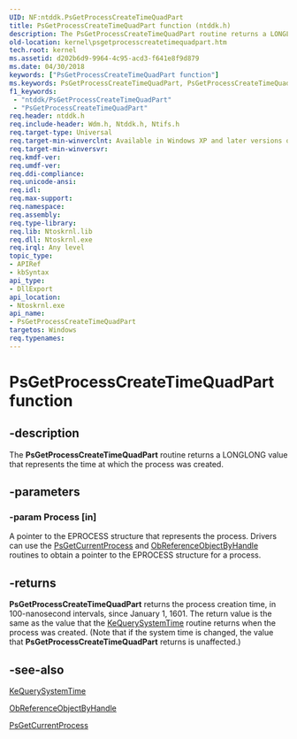 ```yaml
---
UID: NF:ntddk.PsGetProcessCreateTimeQuadPart
title: PsGetProcessCreateTimeQuadPart function (ntddk.h)
description: The PsGetProcessCreateTimeQuadPart routine returns a LONGLONG value that represents the time at which the process was created.
old-location: kernel\psgetprocesscreatetimequadpart.htm
tech.root: kernel
ms.assetid: d202b6d9-9964-4c95-acd3-f641e8f9d879
ms.date: 04/30/2018
keywords: ["PsGetProcessCreateTimeQuadPart function"]
ms.keywords: PsGetProcessCreateTimeQuadPart, PsGetProcessCreateTimeQuadPart routine [Kernel-Mode Driver Architecture], k108_57bcfbb5-501b-41bf-964c-14c2b90548ea.xml, kernel.psgetprocesscreatetimequadpart, ntddk/PsGetProcessCreateTimeQuadPart
f1_keywords:
 - "ntddk/PsGetProcessCreateTimeQuadPart"
 - "PsGetProcessCreateTimeQuadPart"
req.header: ntddk.h
req.include-header: Wdm.h, Ntddk.h, Ntifs.h
req.target-type: Universal
req.target-min-winverclnt: Available in Windows XP and later versions of Windows.
req.target-min-winversvr: 
req.kmdf-ver: 
req.umdf-ver: 
req.ddi-compliance: 
req.unicode-ansi: 
req.idl: 
req.max-support: 
req.namespace: 
req.assembly: 
req.type-library: 
req.lib: Ntoskrnl.lib
req.dll: Ntoskrnl.exe
req.irql: Any level
topic_type:
- APIRef
- kbSyntax
api_type:
- DllExport
api_location:
- Ntoskrnl.exe
api_name:
- PsGetProcessCreateTimeQuadPart
targetos: Windows
req.typenames: 
---
```


# PsGetProcessCreateTimeQuadPart function


## -description


The <b>PsGetProcessCreateTimeQuadPart</b> routine returns a LONGLONG value that represents the time at which the process was created. 


## -parameters




### -param Process [in]

A pointer to the EPROCESS structure that represents the process. Drivers can use the [PsGetCurrentProcess](https://docs.microsoft.com/windows-hardware/drivers/kernel/mm-bad-pointer#psgetcurrentprocess) and <a href="https://docs.microsoft.com/windows-hardware/drivers/ddi/wdm/nf-wdm-obreferenceobjectbyhandle">ObReferenceObjectByHandle</a> routines to obtain a pointer to the EPROCESS structure for a process. 


## -returns



<b>PsGetProcessCreateTimeQuadPart</b> returns the process creation time, in 100-nanosecond intervals, since January 1, 1601. The return value is the same as the value that the <a href="https://docs.microsoft.com/windows-hardware/drivers/ddi/wdm/nf-wdm-kequerysystemtime">KeQuerySystemTime</a> routine returns when the process was created. (Note that if the system time is changed, the value that <b>PsGetProcessCreateTimeQuadPart</b> returns is unaffected.) 




## -see-also




<a href="https://docs.microsoft.com/windows-hardware/drivers/ddi/wdm/nf-wdm-kequerysystemtime">KeQuerySystemTime</a>



<a href="https://docs.microsoft.com/windows-hardware/drivers/ddi/wdm/nf-wdm-obreferenceobjectbyhandle">ObReferenceObjectByHandle</a>



[PsGetCurrentProcess](https://docs.microsoft.com/windows-hardware/drivers/kernel/mm-bad-pointer#psgetcurrentprocess)
 

 

